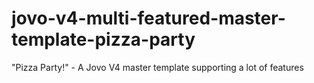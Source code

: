 # jovo-v4-multi-featured-master-template-pizza-party
"Pizza Party!" - A Jovo V4 master template supporting a lot of features
